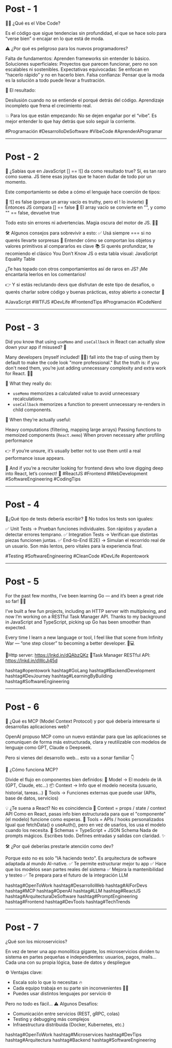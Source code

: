 # Post - 1

🕵️‍♂️ ¿Qué es el Vibe Code?

Es el código que sigue tendencias sin profundidad, el que se hace solo para “verse bien” o encajar en lo que está de moda.

⚠️ ¿Por qué es peligroso para los nuevos programadores?

Falta de fundamentos: Aprenden frameworks sin entender lo básico.
Soluciones superficiales: Proyectos que parecen funcionar, pero no son escalables ni sostenibles.
Expectativas equivocadas: Se enfocan en “hacerlo rápido” y no en hacerlo bien.
Falsa confianza: Pensar que la moda es la solución a todo puede llevar a frustración.

🔴 El resultado:

Desilusión cuando no se entiende el porqué detrás del código.
Aprendizaje incompleto que frena el crecimiento real.

💥 Para los que están empezando: No se dejen engañar por el “vibe”. Es mejor entender lo que hay detrás que solo seguir la corriente.

#Programación #DesarrolloDeSoftware #VibeCode #AprenderAProgramar

---

# Post - 2

🤯 ¿Sabías que en JavaScript [] == ![] da como resultado true?
Sí, es tan raro como suena. JS tiene esas joyitas que te hacen dudar de todo por un momento.

Este comportamiento se debe a cómo el lenguaje hace coerción de tipos:

🔹 ![] es false (porque un array vacío es truthy, pero el ! lo invierte)
🔹 Entonces JS compara [] == false
🔹 El array vacío se convierte en "", y como "" == false, devuelve true

Todo esto sin errores ni advertencias. Magia oscura del motor de JS. 🧙‍♂️

🛠️ Algunos consejos para sobrevivir a esto:
✅ Usá siempre === si no querés llevarte sorpresas
🧠 Entender cómo se comportan los objetos y valores primitivos al compararlos es clave
📚 Si querés profundizar, te recomiendo el clásico You Don’t Know JS o esta tabla visual: JavaScript Equality Table

¿Te has topado con otros comportamientos así de raros en JS?
¡Me encantaría leerlos en los comentarios!

👉 Y si estás reclutando devs que disfrutan de este tipo de desafíos, o querés charlar sobre código y buenas prácticas, estoy abierto a conectar 🤝

#JavaScript #WTFJS #DevLife #FrontendTips #Programación #CodeNerd

---

# Post - 3

Did you know that using `useMemo` and `useCallback` in React can actually slow down your app if misused? 🤯

Many developers (myself included! 🙋‍♂️) fall into the trap of using them by default to make the code look "more professional."
But the truth is: if you don't need them, you’re just adding unnecessary complexity and extra work for React. 🐢🚫

🎯 What they really do:

+ `useMemo` memorizes a calculated value to avoid unnecessary recalculations.
+ `useCallback` memorizes a function to prevent unnecessary re-renders in child components.

🔵 When they’re actually useful:

Heavy computations (filtering, mapping large arrays)
Passing functions to memoized components (`React.memo`)
When proven necessary after profiling performance

👉 If you’re unsure, it’s usually better not to use them until a real performance issue appears.

👀 And if you’re a recruiter looking for frontend devs who love digging deep into React, let’s connect! 🙌
#ReactJS #Frontend #WebDevelopment #SoftwareEngineering #CodingTips


---

# Post - 4

🧪¿Qué tipo de tests debería escribir? 🧪
No todos los tests son iguales:

✅ Unit Tests → Prueban funciones individuales. Son rápidos y ayudan a detectar errores temprano.
✅ Integration Tests → Verifican que distintas piezas funcionen juntas.
✅ End-to-End (E2E) → Simulan el recorrido real de un usuario. Son más lentos, pero vitales para la experiencia final.

#Testing #SoftwareEngineering #CleanCode #DevLife #opentowork

---

# Post - 5

For the past few months, I’ve been learning Go — and it’s been a great ride so far! 🧠💪

I’ve built a few fun projects, including an HTTP server with multiplexing, and now I’m working on a RESTful Task Manager API. Thanks to my background in JavaScript and TypeScript, picking up Go has been smoother than expected.

Every time I learn a new language or tool, I feel like that scene from Infinity War — “one step closer” to becoming a better developer. 💪💻

🔗Http server: https://lnkd.in/dQAbzQKz
🔗Task Manager RESTful API: https://lnkd.in/dWcJi45d

hashtag#opentowork hashtag#GoLang hashtag#BackendDevelopment hashtag#DevJourney hashtag#LearningByBuilding hashtag#SoftwareEngineering

---

# Post - 6

🤖 ¿Qué es MCP (Model Context Protocol) y por qué debería interesarte si desarrollas aplicaciones web?

OpenAI propuso MCP como un nuevo estándar para que las aplicaciones se comuniquen de forma más estructurada, clara y reutilizable con modelos de lenguaje como GPT, Claude o Deepseek.

Pero si vienes del desarrollo web… esto va a sonar familiar 👇

🧩 ¿Cómo funciona MCP?

Divide el flujo en componentes bien definidos:
🧠 Model → El modelo de IA (GPT, Claude, etc...)
📦 Context → Info que el modelo necesita (usuario, historial, tareas…)
🔧 Tools → Funciones externas que puede usar (APIs, base de datos, servicios)

💡 ¿Te suena a React? No es coincidencia
🔹 Context = props / state / context API
Como en React, pasas info bien estructurada para que el "componente" (el modelo) funcione como esperas.
🔹 Tools = APIs / hooks personalizados
Igual que fetchData() o useAuth(), pero en vez de usarlos, los usa el modelo cuando los necesita.
🔹 Schemas = TypeScript + JSON Schema
Nada de prompts mágicos. Escribes todo. Defines entradas y salidas con claridad. ✨

🛠️ ¿Por qué deberías prestarle atención como dev?

Porque esto no es solo "IA haciendo texto".
Es arquitectura de software adaptada al mundo AI-native.
✅ Te permite estructurar mejor tu app
✅ Hace que los modelos sean partes reales del sistema
✅ Mejora la mantenibilidad y testeo
✅ Te prepara para el futuro de la integración LLM

hashtag#OpenToWork hashtag#DesarrolloWeb hashtag#AIForDevs hashtag#MCP hashtag#OpenAI hashtag#LLM hashtag#ReactJS hashtag#ArquitecturaDeSoftware hashtag#PromptEngineering hashtag#Frontend hashtag#DevTools hashtag#TechTrends


---

# Post - 7

¿Qué son los microservicios?

En vez de tener una app monolítica gigante, los microservicios dividen tu sistema en partes pequeñas e independientes: usuarios, pagos, mails... Cada una con su propia lógica, base de datos y despliegue

⚙️ Ventajas clave:

+ Escala solo lo que lo necesitas 🔥
+ Cada equipo trabaja en su parte sin inconvenientes 🧑‍💻
+ Puedes usar distintos lenguajes por servicio 🌐

Pero no todo es fácil…
⚠️ Algunos Desafíos:

- Comunicación entre servicios (REST, gRPC, colas)
- Testing y debugging más complejos
- Infraestructura distribuida (Docker, Kubernetes, etc.)


hashtag#OpenToWork hashtag#Microservices hashtag#DevTips hashtag#Arquitectura hashtag#Backend hashtag#SoftwareEngineering